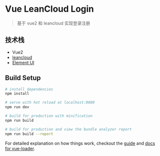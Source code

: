 # Vue LeanCloud Login

> 基于 vue2 和 leancloud 实现登录注册


## 技术栈
- Vue2
- [leancloud](https://leancloud.cn)
- [Element UI](http://element.eleme.io/#/zh-CN)


## Build Setup

``` bash
# install dependencies
npm install

# serve with hot reload at localhost:8080
npm run dev

# build for production with minification
npm run build

# build for production and view the bundle analyzer report
npm run build --report
```

For detailed explanation on how things work, checkout the [guide](http://vuejs-templates.github.io/webpack/) and [docs for vue-loader](http://vuejs.github.io/vue-loader).
